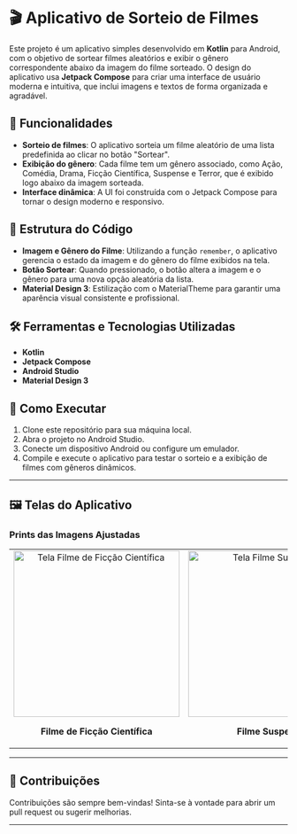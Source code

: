 # 🎬 Aplicativo de Sorteio de Filmes

Este projeto é um aplicativo simples desenvolvido em **Kotlin** para Android, com o objetivo de sortear filmes aleatórios e exibir o gênero correspondente abaixo da imagem do filme sorteado. O design do aplicativo usa **Jetpack Compose** para criar uma interface de usuário moderna e intuitiva, que inclui imagens e textos de forma organizada e agradável.

## 📝 Funcionalidades

- **Sorteio de filmes**: O aplicativo sorteia um filme aleatório de uma lista predefinida ao clicar no botão "Sortear".
- **Exibição do gênero**: Cada filme tem um gênero associado, como Ação, Comédia, Drama, Ficção Científica, Suspense e Terror, que é exibido logo abaixo da imagem sorteada.
- **Interface dinâmica**: A UI foi construída com o Jetpack Compose para tornar o design moderno e responsivo.

## 📂 Estrutura do Código

- **Imagem e Gênero do Filme**: Utilizando a função `remember`, o aplicativo gerencia o estado da imagem e do gênero do filme exibidos na tela.
- **Botão Sortear**: Quando pressionado, o botão altera a imagem e o gênero para uma nova opção aleatória da lista.
- **Material Design 3**: Estilização com o MaterialTheme para garantir uma aparência visual consistente e profissional.

## 🛠️ Ferramentas e Tecnologias Utilizadas

- **Kotlin**
- **Jetpack Compose**
- **Android Studio**
- **Material Design 3**

## 🎯 Como Executar

1. Clone este repositório para sua máquina local.
2. Abra o projeto no Android Studio.
3. Conecte um dispositivo Android ou configure um emulador.
4. Compile e execute o aplicativo para testar o sorteio e a exibição de filmes com gêneros dinâmicos.

---

## 🖼️ Telas do Aplicativo

### Prints das Imagens Ajustadas

<table>
  <tr>
    <td align="center">
      <img src="https://github.com/user-attachments/assets/22082cd2-1313-4da4-baf3-4357fca96e5e" alt="Tela Filme de Ficção Científica" width="300">
      <p><strong>Filme de Ficção Científica</strong></p>
    </td>
    <td align="center">
      <img src="https://github.com/user-attachments/assets/8de8a2c3-6310-4e2e-83fc-e7bd8948b483" alt="Tela Filme Suspense" width="300">
      <p><strong>Filme Suspense</strong></p>
    </td>
    <td align="center">
      <img src="https://github.com/user-attachments/assets/bd2072e4-b9ec-49a1-ac6e-e73da24b7a0b" alt="Tela Filme Comédia" width="300">
      <p><strong>Filme Comédia</strong></p>
    </td>
  </tr>
</table>

---




## 🤝 Contribuições

Contribuições são sempre bem-vindas! Sinta-se à vontade para abrir um pull request ou sugerir melhorias.

---

